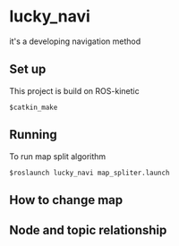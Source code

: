 # lucky_navi
it's a developing navigation method

## Set up 
This project is build on ROS-kinetic

```
$catkin_make
```

## Running 
To run map split algorithm
```
$roslaunch lucky_navi map_spliter.launch
```


## How to change map 


## Node and topic relationship
